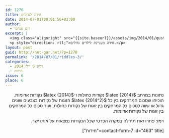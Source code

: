 ```yaml
---
id: 1270
title: חידה לגדולים
date: 2014-07-01T00:01:56+03:00
author:
  - רום פנחסי
excerpt: |
  <img class="alignright" src="{{site.baseurl}}/assets/img/2014/01/qustion2.png" alt="qustion2" width="100" height="90" />
  <p style="direction: rtl;">חידה מעניינת לילדים גדולים.</p>
layout: post
guid: http://net-gar.net/?p=1270
permalink: '/2014/07/01/riddles-3/'
categories:
  - גליון 6 יולי 2014
  - חידות
issue: 6
place: 6
---
```

<p style="direction: rtl;">
  נתונות במרחב $latex {2014}$ נקודות כחולות ו-$latex {2014}$ נקודות אדומות. הוכיחו שסכום המרחקים בין כל $latex {2014^2}$ הזוגות של נקודות בצבעים שונים גדול או שווה לסכום כל המרחקים בין זוגות של נקודות כחולות, ועוד סכום כל המרחקים בין זוגות של נקודות אדומות.
</p>

<p style="direction: rtl;">
  רמז: פתרו זאת תחילה במקרה הפרטי שכל הנקודות נמצאות על אותו ישר.
</p>

<p style="direction: rtl;">
  [contact-form-7 id="463" title="חידות"]
</p>